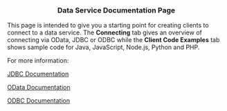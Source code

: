 ### <p style="text-align: center">Data Service Documentation Page</p>

This page is intended to give you a starting point for creating clients
to connect to a data service. The <strong>Connecting</strong> tab gives an overview of connecting via OData, JDBC or ODBC while the <strong>Client Code Examples</strong> tab shows sample code for Java, JavaScript, Node.js, Python and PHP.

For more information:

<a href="https://teiid.gitbooks.io/documents/content/client-dev/JDBC_Support.html">JDBC Documentation</a> 

<a href="https://teiid.gitbooks.io/documents/content/client-dev/OData_Support.html">OData Documentation</a> 

<a href="https://teiid.gitbooks.io/documents/content/client-dev/ODBC_Support.html">ODBC Documentation</a> 

